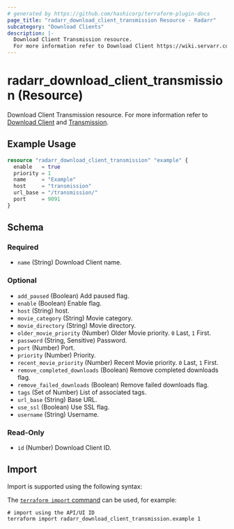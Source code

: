 ```yaml
---
# generated by https://github.com/hashicorp/terraform-plugin-docs
page_title: "radarr_download_client_transmission Resource - Radarr"
subcategory: "Download Clients"
description: |-
  Download Client Transmission resource.
  For more information refer to Download Client https://wiki.servarr.com/radarr/settings#download-clients and Transmission https://wiki.servarr.com/radarr/supported#transmission.
---
```


# radarr_download_client_transmission (Resource)

<!-- subcategory:Download Clients -->
Download Client Transmission resource.
For more information refer to [Download Client](https://wiki.servarr.com/radarr/settings#download-clients) and [Transmission](https://wiki.servarr.com/radarr/supported#transmission).

## Example Usage

```terraform
resource "radarr_download_client_transmission" "example" {
  enable   = true
  priority = 1
  name     = "Example"
  host     = "transmission"
  url_base = "/transmission/"
  port     = 9091
}
```

<!-- schema generated by tfplugindocs -->
## Schema

### Required

- `name` (String) Download Client name.

### Optional

- `add_paused` (Boolean) Add paused flag.
- `enable` (Boolean) Enable flag.
- `host` (String) host.
- `movie_category` (String) Movie category.
- `movie_directory` (String) Movie directory.
- `older_movie_priority` (Number) Older Movie priority. `0` Last, `1` First.
- `password` (String, Sensitive) Password.
- `port` (Number) Port.
- `priority` (Number) Priority.
- `recent_movie_priority` (Number) Recent Movie priority. `0` Last, `1` First.
- `remove_completed_downloads` (Boolean) Remove completed downloads flag.
- `remove_failed_downloads` (Boolean) Remove failed downloads flag.
- `tags` (Set of Number) List of associated tags.
- `url_base` (String) Base URL.
- `use_ssl` (Boolean) Use SSL flag.
- `username` (String) Username.

### Read-Only

- `id` (Number) Download Client ID.

## Import

Import is supported using the following syntax:

The [`terraform import` command](https://developer.hashicorp.com/terraform/cli/commands/import) can be used, for example:

```shell
# import using the API/UI ID
terraform import radarr_download_client_transmission.example 1
```
